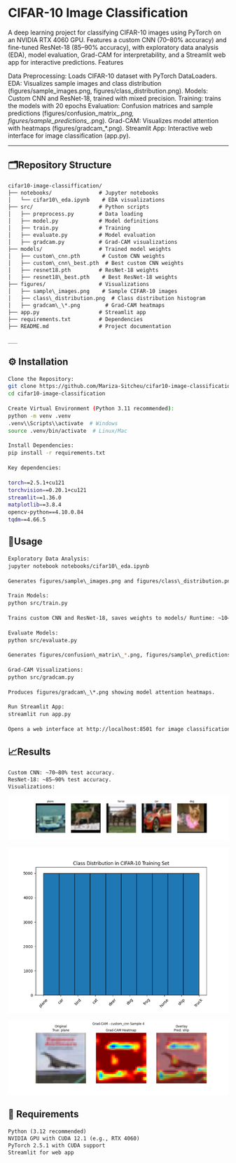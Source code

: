 # CIFAR-10 Image Classification
A deep learning project for classifying CIFAR-10 images using PyTorch on an NVIDIA RTX 4060 GPU. Features a custom CNN (70–80% accuracy) and fine-tuned ResNet-18 (85–90% accuracy), with exploratory data analysis (EDA), model evaluation, Grad-CAM for interpretability, and a Streamlit web app for interactive predictions.
Features

Data Preprocessing: Loads CIFAR-10 dataset with PyTorch DataLoaders.
EDA: Visualizes sample images and class distribution (figures/sample\_images.png, figures/class\_distribution.png).
Models: Custom CNN and ResNet-18, trained with mixed precision.
Training: trains the models with 20 epochs
Evaluation: Confusion matrices and sample predictions (figures/confusion\_matrix\_*.png, figures/sample\_predictions\_*.png).
Grad-CAM: Visualizes model attention with heatmaps (figures/gradcam\_\*.png).
Streamlit App: Interactive web interface for image classification (app.py).

___

## 🗂️Repository Structure
```
cifar10-image-classiffication/
├── notebooks/               # Jupyter notebooks
│   └── cifar10\_eda.ipynb    # EDA visualizations
├── src/                     # Python scripts
│   ├── preprocess.py        # Data loading
│   ├── model.py             # Model definitions
│   ├── train.py             # Training
│   ├── evaluate.py          # Model evaluation
│   ├── gradcam.py           # Grad-CAM visualizations
├── models/                  # Trained model weights
│   ├── custom\_cnn.pth       # Custom CNN weights
│   ├── custom\_cnn\_best.pth  # Best custom CNN weights
│   ├── resnet18.pth         # ResNet-18 weights
│   ├── resnet18\_best.pth    # Best ResNet-18 weights
├── figures/                 # Visualizations
│   ├── sample\_images.png    # Sample CIFAR-10 images
│   ├── class\_distribution.png  # Class distribution histogram
│   ├── gradcam\_\*.png        # Grad-CAM heatmaps
├── app.py                   # Streamlit app
├── requirements.txt         # Dependencies
├── README.md                # Project documentation

___
```
## ⚙️ Installation
```bash
Clone the Repository:
git clone https://github.com/Mariza-Sitcheu/cifar10-image-classification.git
cd cifar10-image-classification

Create Virtual Environment (Python 3.11 recommended):
python -m venv .venv 
.venv\\Scripts\\activate  # Windows
source .venv/bin/activate  # Linux/Mac

Install Dependencies:
pip install -r requirements.txt

Key dependencies:

torch==2.5.1+cu121
torchvision==0.20.1+cu121
streamlit==1.36.0
matplotlib==3.8.4
opencv-python==4.10.0.84
tqdm==4.66.5
```
## 🚀Usage
```bash
Exploratory Data Analysis:
jupyter notebook notebooks/cifar10\_eda.ipynb

Generates figures/sample\_images.png and figures/class\_distribution.png.

Train Models:
python src/train.py

Trains custom CNN and ResNet-18, saves weights to models/ Runtime: ~10–20 minutes per model on RTX 4060.

Evaluate Models:
python src/evaluate.py

Generates figures/confusion\_matrix\_*.png, figures/sample\_predictions\_*.png.

Grad-CAM Visualizations:
python src/gradcam.py

Produces figures/gradcam\_\*.png showing model attention heatmaps.

Run Streamlit App:
streamlit run app.py

Opens a web interface at http://localhost:8501 for image classification.
```


## 📈Results
```
Custom CNN: ~70–80% test accuracy.
ResNet-18: ~85–90% test accuracy.
Visualizations:
```
![Sample Images](figures/sample_images.png)

![Class Distribution](figures/class_distribution.png)

![Description de l'image](src/figures/gradcam_custom_cnn_sample_4.png)




## 🧪 Requirements
```
Python (3.12 recommended)
NVIDIA GPU with CUDA 12.1 (e.g., RTX 4060)
PyTorch 2.5.1 with CUDA support
Streamlit for web app
```
